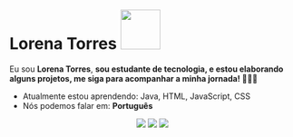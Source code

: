 # Lorena Torres     <img src=https://i.gifer.com/YVP8.gif width="70">

Eu sou <strong>Lorena Torres</strong>, <strong>sou estudante de tecnologia, e estou elaborando alguns projetos, me siga para acompanhar a minha jornada! </strong> 👨🏻‍💻 

-  Atualmente estou aprendendo: Java, HTML, JavaScript, CSS
-  Nós podemos falar em: <strong>Português</strong>

<div align="center">

  <a href="#" alt="Gmail">
    <img src="https://img.shields.io/badge/-Gmail-FF0000?style=flat-square&labelColor=FF0000&logo=gmail&logoColor=white&link=LINK-DO-SEU-EMAIL"/></a>

  <a href="#" alt="Linkedin">
    <img src="https://img.shields.io/badge/-Linkedin-0e76a8?style=flat-square&logo=Linkedin&logoColor=white&link=linkedin.com/in/lorena-torres-720482239/" /></a>

  <a href="#" alt="Instagram">
    <img src="https://img.shields.io/badge/-Instagram-DF0174?style=flat-square&labelColor=DF0174&logo=instagram&logoColor=white&link=LINK-DO-SEU-INSTAGRAM"/></a>

</div>
